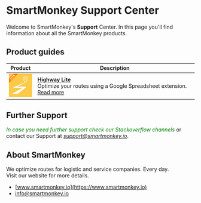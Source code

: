 # SmartMonkey Support Center

Welcome to SmartMonkey's **Support** Center. In this page you'll find information about all the SmartMonkey products. 

## Product guides
|    Product  | Description     |
|-------------|-----------------|
| ![SmartMonkey Highway Lite](images/LITE_64px.png)| **[Highway Lite](products/highway_lite/README)**<br/>Optimize your routes using a Google Spreadsheet extension. [Read more](products/highway_lite/README) |


## Further Support
<span style="color:green">*In case you need further support check our Stackoverflow channels*</span> or contact our Support at <span style="color:green">*support@smartmonkey.io*</span>.

## About SmartMonkey
 We optimize routes for logistic and service companies. Every day.<br/>
 Visit our website for more details. 

* [www.smartmonkey.io](https://www.smartmonkey.io)
* info@smartmonkey.io
